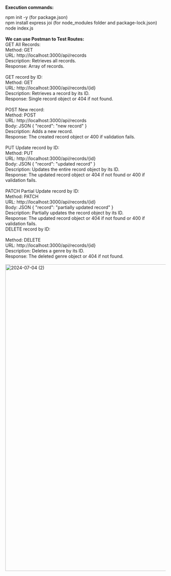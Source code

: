 <b>Execution commands:</b>

npm init -y (for package.json) <br>
npm install express joi (for node_modules folder and package-lock.json)<br>
node index.js <br>
<br>
<b>We can use Postman to Test Routes:</b>
<br>
GET All Records: <br>
Method: GET <br>
URL: http://localhost:3000/api/records<br>
Description: Retrieves all records.<br>
Response: Array of records.<br>
<br>
GET record by ID:<br>
Method: GET<br>
URL: http://localhost:3000/api/records/{id}<br>
Description: Retrieves a record by its ID.<br>
Response: Single record object or 404 if not found.<br>
<br>
POST New record:<br>
Method: POST<br>
URL: http://localhost:3000/api/records<br>
Body: JSON { "record": "new record" }<br>
Description: Adds a new record.<br>
Response: The created record object or 400 if validation fails.<br>
<br>
PUT Update record by ID:<br>
Method: PUT<br>
URL: http://localhost:3000/api/records/{id}<br>
Body: JSON { "record": "updated record" }<br>
Description: Updates the entire record object by its ID.<br>
Response: The updated record object or 404 if not found or 400 if validation fails.<br>
<br>
PATCH Partial Update record by ID:<br>
Method: PATCH<br>
URL: http://localhost:3000/api/records/{id}<br>
Body: JSON { "record": "partially updated record" }<br>
Description: Partially updates the record object by its ID.<br>
Response: The updated record object or 404 if not found or 400 if validation fails.<br>
DELETE record by ID:<br>
<br>
Method: DELETE<br>
URL: http://localhost:3000/api/records/{id}<br>
Description: Deletes a genre by its ID.<br>
Response: The deleted genre object or 404 if not found.<br>
<br>
<img width="960" alt="2024-07-04 (2)" src="https://github.com/pratzie100/Simple-CRUD-operations-for-Student-Record-using-Express.js-RestfulAPI-and-Postman/assets/135763048/de67f64c-fcfa-4f19-b38f-eb9cde13ee0d">
